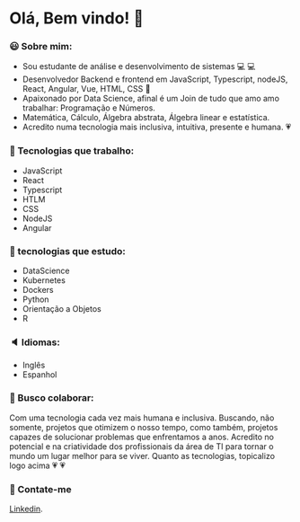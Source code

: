 # Olá, Bem vindo! :metal: 




### :smiley: Sobre mim:
 * Sou estudante de análise e desenvolvimento de sistemas :computer: :computer:
 * Desenvolvedor Backend e frontend em JavaScript, Typescript, nodeJS, React, Angular, Vue, HTML, CSS :wrench:
 * Apaixonado por Data Science, afinal é um Join de tudo que amo amo trabalhar: Programação e Números.
 * Matemática, Cálculo, Álgebra abstrata, Álgebra linear e estatística. 
 * Acredito numa tecnologia mais inclusiva, intuitiva, presente e humana. :heartpulse:
 
 ### 🌱 Tecnologias que trabalho: 
 
 * JavaScript
 * React
 * Typescript
 * HTLM
 * CSS
 * NodeJS
 * Angular
 
 ### :pencil: tecnologias que estudo:
 
 * DataScience
 * Kubernetes
 * Dockers
 * Python
 * Orientação a Objetos
 * R
 
 ### :speaker: Idiomas:
 
 * Inglês
 * Espanhol
 
 ### :dancers: Busco colaborar: 
 Com uma tecnologia cada vez mais humana e inclusiva. Buscando, não somente, projetos que otimizem o nosso tempo, como também, projetos capazes de solucionar problemas que enfrentamos a anos. Acredito no potencial e na criatividade dos profissionais da área de TI para tornar o mundo um lugar melhor para se viver. Quanto as tecnologias, topicalizo logo acima :heartpulse: :heartpulse:
 
 ### 💬 Contate-me
 
[Linkedin](https://www.linkedin.com/in/franklyn-sancho/).



<!--
**Franklyn-Sancho/Franklyn-Sancho** is a ✨ _special_ ✨ repository because its `README.md` (this file) appears on your GitHub profile.

Here are some ideas to get you started:

- 🔭 I’m currently working on ...
- 🌱 I’m currently learning ...
- 👯 I’m looking to collaborate on ...
- 🤔 I’m looking for help with ...
- 💬 Ask me about ...
- 📫 How to reach me: ...
- 😄 Pronouns: ...
- ⚡ Fun fact: ...
-->
